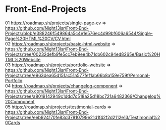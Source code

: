 # Front-End-Projects
01 https://roadmap.sh/projects/single-page-cv => https://github.com/Night13lsr/Front-End-Projects/blob/e388246f549864a5c4e1e576ec4d99bf606a6544/Single-Page%20HTML%20CV/CV.html
<br>02 https://roadmap.sh/projects/basic-html-website => https://github.com/Night13lsr/Front-End-Projects/tree/00232defb9fe5cc7eb9ee4b71cb602c94ed8265e/Basic%20HTML%20Website
<br>03 https://roadmap.sh/projects/portfolio-website => https://github.com/Night13lsr/Front-End-Projects/tree/e963dea65d151ac51a577fef1ab66b8a159e759f/Personal-Portfolio
<br>04 https://roadmap.sh/projects/changelog-component => https://github.com/Night13lsr/Front-End-Projects/tree/a8019142949c1ddd7c518a25d18bc721a6482369/Changelog%20Component
<br>05 https://roadmap.sh/projects/testimonial-cards => https://github.com/Night13lsr/Front-End-Projects/tree/eeb924170fe83d37810799e21d1f42f2d2112e13/Testimonial%20Cards
